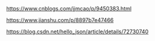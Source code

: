 https://www.cnblogs.com/jjmcao/p/9450383.html

https://www.jianshu.com/p/8897b7e47466

https://blog.csdn.net/hello_json/article/details/72730740